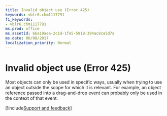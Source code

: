 ```yaml
---
title: Invalid object use (Error 425)
keywords: vblr6.chm1117791
f1_keywords:
- vblr6.chm1117791
ms.prod: office
ms.assetid: 66a19aea-2c1d-1fe5-5918-394ac8ca5d7a
ms.date: 06/08/2017
localization_priority: Normal
---
```



# Invalid object use (Error 425)

Most objects can only be used in specific ways, usually when trying to use an object outside the scope for which it is relevant. For example, an object reference passed into a drag-and-drop event can probably only be used in the context of that event.

[!include[Support and feedback](~/includes/feedback-boilerplate.md)]